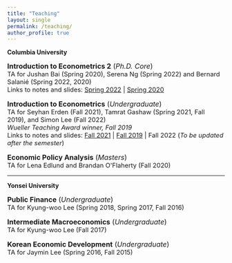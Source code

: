 ```yaml
---
title: "Teaching"
layout: single
permalink: /teaching/
author_profile: true
---
```


**Columbia University**


  <span style="font-size:12pt;">**Introduction to Econometrics 2** (*Ph.D. Core*)</span><br>
  <span style="font-size:11pt;">TA for Jushan Bai (Spring 2020), Serena Ng (Spring 2022) and Bernard Salanié (Spring 2022, 2020)</span><br>
  <span style="font-size:11pt;"> Links to notes and slides: [Spring 2022](https://github.com/seunghunlee918/phd_econometrics_2022s) | [Spring 2020](https://github.com/seunghunlee918/phd_econometrics) </span><br>


<span style="font-size:12pt;">**Introduction to Econometrics**  (*Undergraduate*)</span><br>
<span style="font-size:11pt;">  TA for Seyhan Erden (Fall 2021), Tamrat Gashaw (Spring 2021, Fall 2019), and Simon Lee (Fall 2022)</span><br>
<span style="font-size:11pt;">   *Wueller Teaching Award winner, Fall 2019*</span><br>
<span style="font-size:11pt;"> Links to notes and slides: [Fall 2021](https://github.com/seunghunlee918/ugrad_introtometrics_2021f) | [Fall 2019](https://github.com/seunghunlee918/ugrad_introtometrics) | Fall 2022 (*To be updated after the semester*) </span><br>


<span style="font-size:12pt;">**Economic Policy Analysis** (*Masters*)</span><br>
<span style="font-size:11pt;">  TA for Lena Edlund and Brandan O'Flaherty (Fall 2020)</span><br>
  
  

 
 
---
**Yonsei University**

<span style="font-size:12pt;">**Public Finance** (*Undergraduate*) </span><br> 
<span style="font-size:11pt;">TA for Kyung-woo Lee (Spring 2018, Spring 2017, Fall 2016)</span><br>
 
<span style="font-size:12pt;">**Intermediate Macroeconomics** (*Undergraduate*)</span><br>
<span style="font-size:11pt;">TA for Kyung-woo Lee (Fall 2017)</span>
  
  <span style="font-size:12pt;">**Korean Economic Development** (*Undergraduate*)</span><br>
  <span style="font-size:11pt;">TA for Jaymin Lee (Spring 2016, Fall 2015)</span>
  
